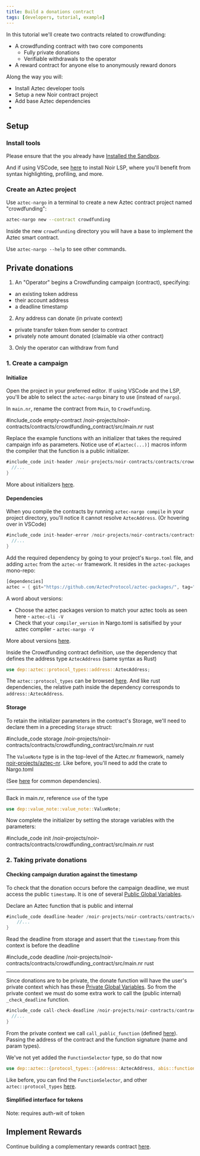 ```yaml
---
title: Build a donations contract
tags: [developers, tutorial, example]
---
```


In this tutorial we'll create two contracts related to crowdfunding:

- A crowdfunding contract with two core components
  - Fully private donations
  - Verifiable withdrawals to the operator
- A reward contract for anyone else to anonymously reward donors

Along the way you will:

- Install Aztec developer tools
- Setup a new Noir contract project
- Add base Aztec dependencies
- 

## Setup

### Install tools

Please ensure that the you already have [Installed the Sandbox](https://docs.aztec.network/developers/getting_started/quickstart#install-the-sandbox).

And if using VSCode, see [here](https://docs.aztec.network/developers/contracts/main#install-noir-lsp-recommended) to install Noir LSP, where you'll benefit from syntax highlighting, profiling, and more.

### Create an Aztec project

Use `aztec-nargo` in a terminal to create a new Aztec contract project named "crowdfunding":

```sh
aztec-nargo new --contract crowdfunding
```

Inside the new `crowdfunding` directory you will have a base to implement the Aztec smart contract.

Use `aztec-nargo --help` to see other commands.

## Private donations

1. An "Operator" begins a Crowdfunding campaign (contract), specifying:

- an existing token address
- their account address
- a deadline timestamp

2. Any address can donate (in private context)

- private transfer token from sender to contract
- privately note amount donated (claimable via other contract)

3. Only the operator can withdraw from fund

### 1. Create a campaign

#### Initialize

Open the project in your preferred editor. If using VSCode and the LSP, you'll be able to select the `aztec-nargo` binary to use (instead of `nargo`).

In `main.nr`, rename the contract from `Main`, to `Crowdfunding`.

#include_code empty-contract /noir-projects/noir-contracts/contracts/crowdfunding_contract/src/main.nr rust

Replace the example functions with an initializer that takes the required campaign info as parameters. Notice use of `#[aztec(...)]` macros inform the compiler that the function is a public initializer.

```rust
#include_code init-header /noir-projects/noir-contracts/contracts/crowdfunding_contract/src/main.nr raw
  //...
}
```

More about initializers [here](../../contracts/writing_contracts/functions/initializers.md).

#### Dependencies

When you compile the contracts by running `aztec-nargo compile` in your project directory, you'll notice it cannot resolve `AztecAddress`. (Or hovering over in VSCode)

```rust
#include_code init-header-error /noir-projects/noir-contracts/contracts/crowdfunding_contract/src/main.nr raw
  //...
}
```

Add the required dependency by going to your project's `Nargo.toml` file, and adding `aztec` from the `aztec-nr` framework. It resides in the `aztec-packages` mono-repo:

```rust
[dependencies]
aztec = { git="https://github.com/AztecProtocol/aztec-packages/", tag="#include_aztec_version", directory="noir-projects/aztec-nr/aztec" }
```

A word about versions:
- Choose the aztec packages version to match your aztec tools as seen here - `aztec-cli -V`
- Check that your `compiler_version` in Nargo.toml is satisified by your aztec compiler - `aztec-nargo -V`

More about versions [here](https://docs.aztec.network/developers/versions-updating).

Inside the Crowdfunding contract definition, use the dependency that defines the address type `AztecAddress` (same syntax as Rust)

```rust
use dep::aztec::protocol_types::address::AztecAddress;
```

The `aztec::protocol_types` can be browsed [here](https://github.com/AztecProtocol/aztec-packages/blob/#include_aztec_version/noir-projects/noir-protocol-circuits/crates/types/src). And like rust dependencies, the relative path inside the dependency corresponds to `address::AztecAddress`.


#### Storage

To retain the initializer parameters in the contract's Storage, we'll need to declare them in a preceding `Storage` struct:

#include_code storage /noir-projects/noir-contracts/contracts/crowdfunding_contract/src/main.nr rust

The `ValueNote` type is in the top-level of the Aztec.nr framework, namely [noir-projects/aztec-nr](https://github.com/AztecProtocol/aztec-packages/blob/#include_aztec_version/noir-projects/aztec-nr/value-note/src/value_note.nr). Like before, you'll need to add the crate to Nargo.toml

(See [here](https://docs.aztec.network/developers/contracts/resources/dependencies) for common dependencies).

---

Back in main.nr, reference `use` of the type

```rust
use dep::value_note::value_note::ValueNote;
```

Now complete the initializer by setting the storage variables with the parameters:

#include_code init /noir-projects/noir-contracts/contracts/crowdfunding_contract/src/main.nr rust

### 2. Taking private donations

#### Checking campaign duration against the timestamp

To check that the donation occurs before the campaign deadline, we must access the public `timestamp`. It is one of several [Public Global Variables](https://docs.aztec.network/developers/contracts/references/globals#public-global-variables).

Declare an Aztec function that is public and internal

```rust
#include_code deadline-header /noir-projects/noir-contracts/contracts/crowdfunding_contract/src/main.nr raw
    //...
}
```

Read the deadline from storage and assert that the `timestamp` from this context is before the deadline

#include_code deadline /noir-projects/noir-contracts/contracts/crowdfunding_contract/src/main.nr rust

---

Since donations are to be private, the donate function will have the user's private context which has these [Private Global Variables](https://docs.aztec.network/developers/contracts/references/globals#private-global-variables). So from the private context we must do some extra work to call the (public internal) `_check_deadline` function.

```rust
#include_code call-check-deadline /noir-projects/noir-contracts/contracts/crowdfunding_contract/src/main.nr raw
  //...
}
```

From the private context we call `call_public_function` (defined [here](https://docs.aztec.network/developers/contracts/references/aztec-nr/aztec/context/private_context#call_public_function)). Passing the address of the contract and the function signature (name and param types).

We've not yet added the `FunctionSelector` type, so do that now

```rust
use dep::aztec::{protocol_types::{address::AztecAddress, abis::function_selector::FunctionSelector}};
```

Like before, you can find the `FunctionSelector`, and other `aztec::protocol_types` [here](https://github.com/AztecProtocol/aztec-packages/blob/#include_aztec_version/noir-projects/noir-protocol-circuits/crates/types/src).


#### Simplified interface for tokens

Note: requires auth-wit of token


## Implement Rewards

Continue building a complementary rewards contract [here](./rewards.md).

```

```
